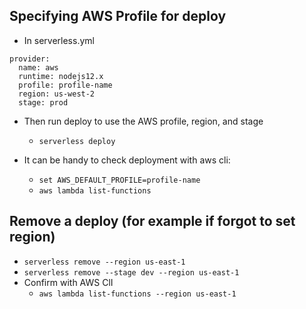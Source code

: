 
## Specifying AWS Profile for deploy

- In serverless.yml

```  
provider:
  name: aws
  runtime: nodejs12.x
  profile: profile-name
  region: us-west-2
  stage: prod
```

- Then run deploy to use the AWS profile, region, and stage
    - `serverless deploy`

- It can be handy to check deployment with aws cli:
    - `set AWS_DEFAULT_PROFILE=profile-name`
    - `aws lambda list-functions`


## Remove a deploy (for example if forgot to set region)

- `serverless remove --region us-east-1`
- `serverless remove --stage dev --region us-east-1`
- Confirm with AWS ClI
    - `aws lambda list-functions --region us-east-1`